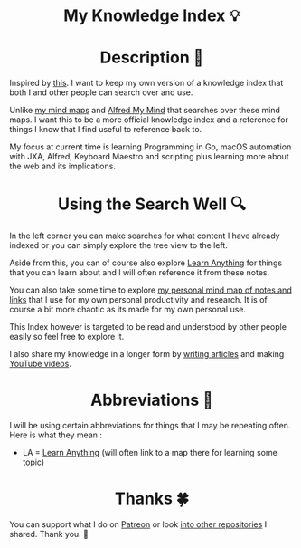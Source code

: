 <h1 align="center">My Knowledge Index 💡</h1>

<h1 align="center"> Description 📕</h1>

Inspired by [this][1]. I want to keep my own version of a knowledge index that both I and other people can search over and use.

Unlike [my mind maps][2] and [Alfred My Mind][3] that searches over these mind maps. I want this to be a more official knowledge index and a reference for things I know that I find useful to reference back to.

My focus at current time is learning Programming in Go, macOS automation with JXA, Alfred, Keyboard Maestro and scripting plus learning more about the web and its implications. 

<h1 align="center"> Using the Search Well 🔍</h1>

In the left corner you can make searches for what content I have already indexed or you can simply explore the tree view to the left.

Aside from this, you can of course also explore [Learn Anything][4] for things that you can learn about and I will often reference it from these notes.

You can also take some time to explore [my personal mind map of notes and links][5] that I use for my own personal productivity and research. It is of course a bit more chaotic as its made for my own personal use.

This Index however is targeted to be read and understood by other people easily so feel free to explore it. 

I also share my knowledge in a longer form by [writing articles][6] and making [YouTube videos][7].

<h1 align="center"> Abbreviations 🔖</h1>

I will be using certain abbreviations for things that I may be repeating often. Here is what they mean : 

- LA = [Learn Anything][8] (will often link to a map there for learning some topic)

	 
<h1 align="center"> Thanks 🍀</h1>

You can support what I do on [Patreon][9] or look [into other repositories][10] I shared. Thank you. 💛 

[1]:	https://yoshuawuyts.gitbooks.io/knowledge/content/
[2]:	https://my.mindnode.com/myLVaRLKytoTYBLshxGzzb75MN9cyGHbQBgaVVPp#179.9,-50.7,1
[3]:	https://github.com/nikitavoloboev/alfred-my-mind
[4]:	https://learn-anything.xyz
[5]:	https://my.mindnode.com/myLVaRLKytoTYBLshxGzzb75MN9cyGHbQBgaVVPp#666.6,-32.8,-3
[6]:	https://medium.com/@NikitaVoloboev
[7]:	https://github.com/nikitavoloboev/my-youtube
[8]:	https://learn-anything.xyz
[9]:	https://www.patreon.com/nikitavoloboev
[10]:	https://my.mindnode.com/ZKGETDkUaQUsL3q8q9z788CxG84oEHgDiT79GuzX#-143.5,-902.6,0